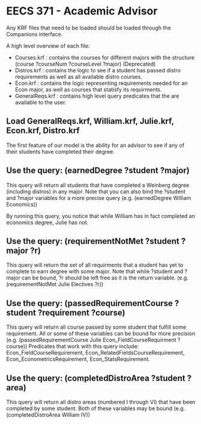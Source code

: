 # EECS 371 - Academic Advisor

Any KRF files that need to be loaded should be loaded through the Companions interface.

A high level overview of each file:
- Courses.krf : contains the courses for different majors with the structure (course ?courseNum ?courseLevel ?major) (Deprecated)
- Distros.krf : contains the logic to see if a student has passed distro requirements as well as all available distro courses.
- Econ.krf : contains the logic representing requirements needed for an Econ major, as well as courses that statisfy its requirments.
- GeneralReqs.krf : contains high level query predicates that the are available to the user.

## Load GeneralReqs.krf, William.krf, Julie.krf, Econ.krf, Distro.krf

The first feature of our model is the ability for an advisor to see if any of their students have completed their degree.

## Use the query: (earnedDegree ?student ?major)

This query will return all students that have completed a Weinberg degree (including distros) in any major.
Note that you can also bind the ?student and ?major variables for a more precise query (e.g. (earnedDegree William Economics))

By running this query, you notice that while William has in fact completed an economics degree, Julie has not.

## Use the query: (requirementNotMet ?student ?major ?r)

This query will return the set of all requirments that a student has yet to complete to earn degree with some major.
Note that while ?student and ?major can be bound, ?r should be left free as it is the return variable.
(e.g. (requirementNotMet Julie Electives ?r))

## Use the query: (passedRequirementCourse ?student ?requirement ?course) 

This query will return all course passed by some student that fulfill some requirement.
All or some of these variables can be bound for more precision (e.g. (passedRequirementCourse Julie Econ_FieldCourseRequirment ?course))
Predicates that work with this query include: Econ_FieldCourseRequirement, Econ_RelatedFieldsCourseRequirement, Econ_EconometricsRequirement, Econ_StatsRequirement.

## Use the query: (completedDistroArea ?student ?area) 

This query will return all distro areas (numbered I through VI) that have been completed by some student.
Both of these variables may be bound (e.g. (completedDistroArea William IV))
